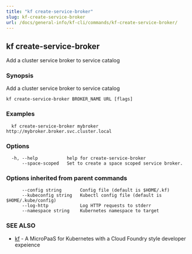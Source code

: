 ```yaml
---
title: "kf create-service-broker"
slug: kf-create-service-broker
url: /docs/general-info/kf-cli/commands/kf-create-service-broker/
---
```

## kf create-service-broker

Add a cluster service broker to service catalog

### Synopsis

Add a cluster service broker to service catalog

```
kf create-service-broker BROKER_NAME URL [flags]
```

### Examples

```
  kf create-service-broker mybroker http://mybroker.broker.svc.cluster.local
```

### Options

```
  -h, --help           help for create-service-broker
      --space-scoped   Set to create a space scoped service broker.
```

### Options inherited from parent commands

```
      --config string       Config file (default is $HOME/.kf)
      --kubeconfig string   Kubectl config file (default is $HOME/.kube/config)
      --log-http            Log HTTP requests to stderr
      --namespace string    Kubernetes namespace to target
```

### SEE ALSO

* [kf](/docs/general-info/kf-cli/commands/kf/)	 - A MicroPaaS for Kubernetes with a Cloud Foundry style developer expeience

